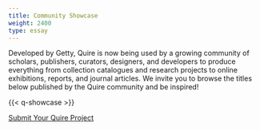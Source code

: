 ```yaml
---
title: Community Showcase
weight: 2400
type: essay
---
```


Developed by Getty, Quire is now being used by a growing community of scholars, publishers, curators, designers, and developers to produce everything from collection catalogues and research projects to online exhibitions, reports, and journal articles. We invite you to browse the titles below published by the Quire community and be inspired!

{{< q-showcase >}}

<div class="action-button-center">

[Submit Your Quire Project](https://forms.gle/DusYi8PaDAbmcAGn6)

</div>
